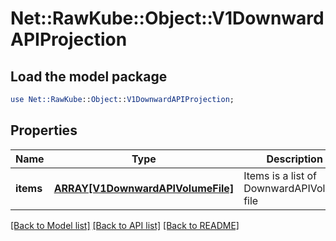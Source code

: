 # Net::RawKube::Object::V1DownwardAPIProjection

## Load the model package
```perl
use Net::RawKube::Object::V1DownwardAPIProjection;
```

## Properties
Name | Type | Description | Notes
------------ | ------------- | ------------- | -------------
**items** | [**ARRAY[V1DownwardAPIVolumeFile]**](V1DownwardAPIVolumeFile.md) | Items is a list of DownwardAPIVolume file | [optional] 

[[Back to Model list]](../README.md#documentation-for-models) [[Back to API list]](../README.md#documentation-for-api-endpoints) [[Back to README]](../README.md)


